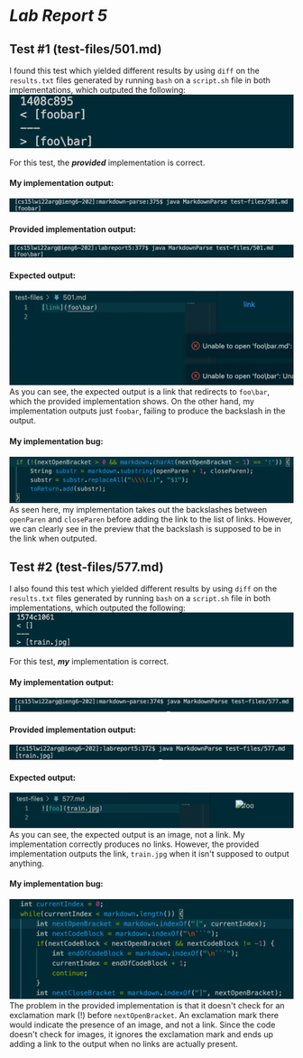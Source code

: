 # ***Lab Report 5***

## Test #1 (test-files/501.md)
I found this test which yielded different results by using `diff` on the `results.txt` files generated by running `bash` on a `script.sh` file in both implementations, which outputed the following:
![Image](diff2.png)

For this test, the ***provided*** implementation is correct.
#### My implementation output:
![Image](my2.png)
#### Provided implementation output:
![Image](ur2.png)
#### Expected output: 
![Image](prev2.png)
As you can see, the expected output is a link that redirects to `foo\bar`, which the provided implementation shows. On the other hand, my implementation outputs just `foobar`, failing to produce the backslash in the output.
#### My implementation bug:
![Image](code2.png)
As seen here, my implementation takes out the backslashes between `openParen` and `closeParen` before adding the link to the list of links. However, we can clearly see in the preview that the backslash is supposed to be in the link when outputed.

## Test #2 (test-files/577.md)
I also found this test which yielded different results by using `diff` on the `results.txt` files generated by running `bash` on a `script.sh` file in both implementations, which outputed the following:
![Image](diff1.png)

For this test, ***my*** implementation is correct.
#### My implementation output:
![Image](my1.png)
#### Provided implementation output:
![Image](ur1.png)
#### Expected output:
![Image](prev1.png)
As you can see, the expected output is an image, not a link. My implementation correctly produces no links. However, the provided implementation outputs the link, `train.jpg` when it isn't supposed to output anything.
#### My implementation bug:
![Image](code1.png)
The problem in the provided implementation is that it doesn't check for an exclamation mark (!) before `nextOpenBracket`. An exclamation mark there would indicate the presence of an image, and not a link. Since the code doesn't check for images, it ignores the exclamation mark and ends up adding a link to the output when no links are actually present.
